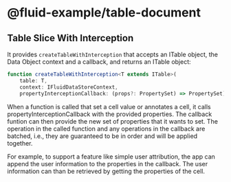 # @fluid-example/table-document

## Table Slice With Interception

It provides `createTableWithInterception` that accepts an ITable object, the Data Object context and a callback, and returns an ITable object:

```typescript
function createTableWithInterception<T extends ITable>(
    table: T,
    context: IFluidDataStoreContext,
    propertyInterceptionCallback: (props?: PropertySet) => PropertySet): T;
```

When a function is called that set a cell value or annotates a cell, it calls propertyInterceptionCallback with the provided properties. The callback funtion can then provide the new set of properties that it wants to set. The operation in the called function and any operations in the callback are batched, i.e., they are guaranteed to be in order and will be applied together.

For example, to support a feature like simple user attribution, the app can append the user information to the properties in the callback. The user information can than be retrieved by getting the properties of the cell.
